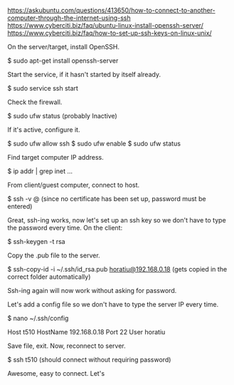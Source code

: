 https://askubuntu.com/questions/413650/how-to-connect-to-another-computer-through-the-internet-using-ssh
https://www.cyberciti.biz/faq/ubuntu-linux-install-openssh-server/
https://www.cyberciti.biz/faq/how-to-set-up-ssh-keys-on-linux-unix/

On the server/target, install OpenSSH.

$ sudo apt-get install openssh-server

Start the service, if it hasn't started by itself already.

$ sudo service ssh start

Check the firewall.

$ sudo ufw status
(probably Inactive)

If it's active, configure it.

$ sudo ufw allow ssh
$ sudo ufw enable
$ sudo ufw status

Find target computer IP address.

$ ip addr | grep inet
...

From client/guest computer, connect to host.

$ ssh -v <user>@<ip-address>
(since no certificate has been set up, password must be entered)




Great, ssh-ing works, now let's set up an ssh key so we don't have to type the password every time.
On the client:

$ ssh-keygen -t rsa

Copy the .pub file to the server.

$ ssh-copy-id -i ~/.ssh/id_rsa.pub horatiu@192.168.0.18
(gets copied in the correct folder automatically)

Ssh-ing again will now work without asking for password.




Let's add a config file so we don't have to type the server IP every time.

$ nano ~/.ssh/config

Host t510
    HostName 192.168.0.18
    Port 22
    User horatiu

Save file, exit. Now, reconnect to server.

$ ssh t510
(should connect without requiring password)




Awesome, easy to connect. Let's